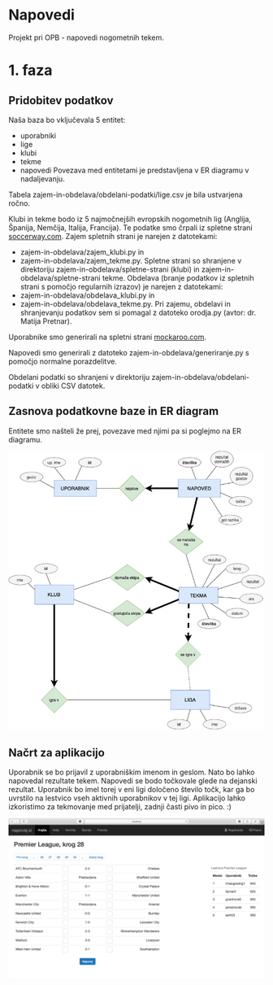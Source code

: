 # Napovedi

Projekt pri OPB - napovedi nogometnih tekem.

# 1. faza

## Pridobitev podatkov

Naša baza bo vključevala 5 entitet:
- uporabniki
- lige
- klubi
- tekme
- napovedi
Povezava med entitetami je predstavljena v ER diagramu v nadaljevanju.

Tabela zajem-in-obdelava/obdelani-podatki/lige.csv je bila ustvarjena ročno.

Klubi in tekme bodo iz 5 najmočnejših evropskih nogometnih lig (Anglija, Španija, Nemčija, Italija, Francija). Te podatke smo črpali iz spletne strani [soccerway.com](https://int.soccerway.com). Zajem spletnih strani je narejen z datotekami:
- zajem-in-obdelava/zajem_klubi.py in
- zajem-in-obdelava/zajem_tekme.py.
Spletne strani so shranjene v direktoriju zajem-in-obdelava/spletne-strani (klubi) in zajem-in-obdelava/spletne-strani tekme. Obdelava (branje podatkov iz spletnih strani s pomočjo regularnih izrazov) je narejen z datotekami:
- zajem-in-obdelava/obdelava_klubi.py in
- zajem-in-obdelava/obdelava_tekme.py.
Pri zajemu, obdelavi in shranjevanju podatkov sem si pomagal z datoteko orodja.py (avtor: dr. Matija Pretnar).

Uporabnike smo generirali na spletni strani [mockaroo.com](https://www.mockaroo.com).

Napovedi smo generirali z datoteko zajem-in-obdelava/generiranje.py s pomočjo normalne porazdelitve.

Obdelani podatki so shranjeni v direktoriju zajem-in-obdelava/obdelani-podatki v obliki CSV datotek.

## Zasnova podatkovne baze in ER diagram

Entitete smo našteli že prej, povezave med njimi pa si poglejmo na ER diagramu.

![ER diagram](napovedi.png)

## Načrt za aplikacijo

Uporabnik se bo prijavil z uporabniškim imenom in geslom. Nato bo lahko napovedal rezultate tekem. Napovedi se bodo točkovale glede na dejanski rezultat. Uporabnik bo imel torej v eni ligi določeno število točk, kar ga bo uvrstilo na lestvico vseh aktivnih uporabnikov v tej ligi. Aplikacijo lahko izkoristimo za tekmovanje med prijatelji, zadnji časti pivo in pico. :)

![aplikacija](ideja.png)
